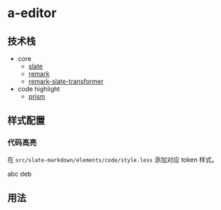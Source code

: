 # a-editor

## 技术栈

- core
  - [slate](https://www.slatejs.org/)
  - [remark](https://remark.js.org/)
  - [remark-slate-transformer](https://github.com/inokawa/remark-slate-transformer)
- code highlight
  - [prism](https://prismjs.com/)

## 样式配置

### 代码高亮

在 `src/slate-markdown/elements/code/style.less` 添加对应 token 样式。

abc
deb

## 用法
